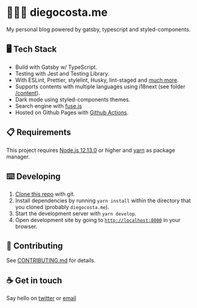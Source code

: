 # 👨🏿‍💻 diegocosta.me

My personal blog powered by gatsby, typescript and styled-components.

## 🖥️ Tech Stack

- Build with Gatsby w/ TypeScript.
- Testing with Jest and Testing Library.
- With ESLint, Prettier, stylelint, Husky, lint-staged and [much more](package.json).
- Supports contents with multiple languages using i18next (see folder [/content](/content)).
- Dark mode using styled-components themes.
- Search engine with [fuse.js](https://fusejs.io/)
- Hosted on Github Pages with [Github Actions](.github/workflows/blog.yml).

## :clipboard: Requirements

This project requires [Node.js 12.13.0](https://nodejs.org/en/) or higher and [yarn](https://yarnpkg.com/) as package manager.

## :keyboard: Developing

1. [Clone this repo](https://help.github.com/en/articles/cloning-a-repository) with git.
2. Install dependencies by running `yarn install` within the directory that you cloned (probably `diegocosta.me`).
3. Start the development server with `yarn develop`.
4. Open development site by going to [`http://localhost:8000`](http://localhost:8000) in your browser.

## :triangular_ruler: Contributing

See [CONTRIBUTING.md](CONTRIBUTING.md) for details.

## :coffee: Get in touch

Say hello on [twitter](https://twitter.com/diegocoxta) or [email](mailto:diego@diegocosta.me)
